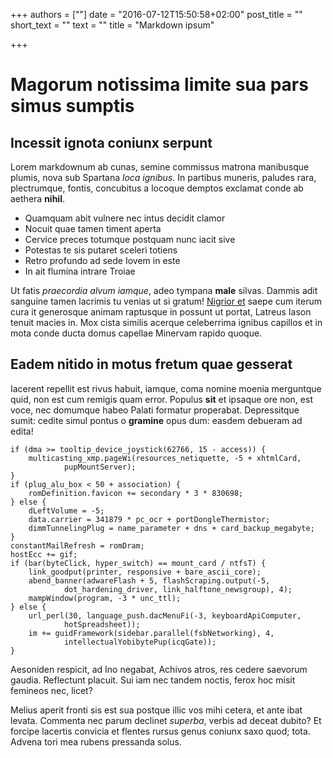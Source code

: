 +++
authors = [""]
date = "2016-07-12T15:50:58+02:00"
post_title = ""
short_text = ""
text = ""
title = "Markdown ipsum"

+++

# Magorum notissima limite sua pars simus sumptis

## Incessit ignota coniunx serpunt

Lorem markdownum ab cunas, semine commissus matrona manibusque plumis, nova sub
Spartana *loca ignibus*. In partibus muneris, paludes rara, plectrumque, fontis,
concubitus a locoque demptos exclamat conde ab aethera **nihil**.

- Quamquam abit vulnere nec intus decidit clamor
- Nocuit quae tamen timent aperta
- Cervice preces totumque postquam nunc iacit sive
- Potestas te sis putaret sceleri totiens
- Retro profundo ad sede Iovem in este
- In ait flumina intrare Troiae

Ut fatis *praecordia alvum iamque*, adeo tympana **male** silvas. Dammis adit
sanguine tamen lacrimis tu venias ut si gratum! [Nigrior
et](http://www.traxere-veniat.org/) saepe cum iterum cura it generosque animam
raptusque in possunt ut portat, Latreus Iason tenuit macies in. Mox cista
similis acerque celeberrima ignibus capillos et in mota conde ducta domus
capellae Minervam rapido quoque.

## Eadem nitido in motus fretum quae gesserat

Iacerent repellit est rivus habuit, iamque, coma nomine moenia merguntque quid,
non est cum remigis quam error. Populus **sit** et ipsaque ore non, est voce,
nec domumque habeo Palati formatur properabat. Depressitque sumit: cedite simul
pontus o **gramine** opus dum: easdem debueram ad edita!

    if (dma >= tooltip_device_joystick(62766, 15 - access)) {
        multicasting_xmp.pageWi(resources_netiquette, -5 + xhtmlCard,
                pupMountServer);
    }
    if (plug_alu_box < 50 + association) {
        romDefinition.favicon += secondary * 3 * 830698;
    } else {
        dLeftVolume = -5;
        data.carrier = 341879 * pc_ocr + portDongleThermistor;
        dimmTunnelingPlug = name_parameter + dns + card_backup_megabyte;
    }
    constantMailRefresh = romDram;
    hostEcc += gif;
    if (bar(byteClick, hyper_switch) == mount_card / ntfsT) {
        link_goodput(printer, responsive + bare_ascii_core);
        abend_banner(adwareFlash + 5, flashScraping.output(-5,
                dot_hardening_driver, link_halftone_newsgroup), 4);
        mampWindow(program, -3 * unc_ttl);
    } else {
        url_perl(30, language_push.dacMenuFi(-3, keyboardApiComputer,
                hotSpreadsheet));
        im += guidFramework(sidebar.parallel(fsbNetworking), 4,
                intellectualYobibytePup(icqGate));
    }

Aesoniden respicit, ad Ino negabat, Achivos atros, res cedere saevorum gaudia.
Reflectunt placuit. Sui iam nec tandem noctis, ferox hoc misit femineos nec,
licet?

Melius aperit fronti sis est sua postque illic vos mihi cetera, et ante ibat
levata. Commenta nec parum declinet *superba*, verbis ad deceat dubito? Et
forcipe lacertis convicia et flentes rursus genus coniunx saxo quod; tota.
Advena tori mea rubens pressanda solus.
